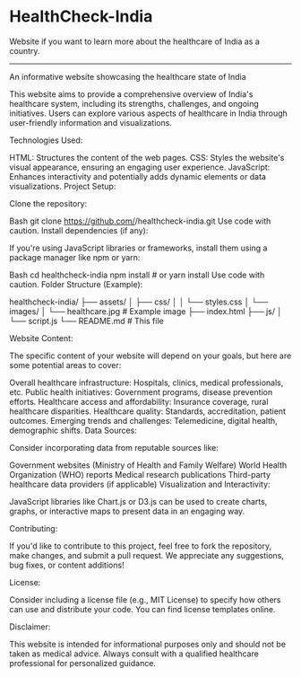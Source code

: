 # HealthCheck-India
Website if you want to learn more about the healthcare of India as a country.

_______________________________________________________________________________________________________________________________________________________________________________________________________________________________________________________________________________

An informative website showcasing the healthcare state of India

This website aims to provide a comprehensive overview of India's healthcare system, including its strengths, challenges, and ongoing initiatives. Users can explore various aspects of healthcare in India through user-friendly information and visualizations.

Technologies Used:

HTML: Structures the content of the web pages.
CSS: Styles the website's visual appearance, ensuring an engaging user experience.
JavaScript: Enhances interactivity and potentially adds dynamic elements or data visualizations.
Project Setup:

Clone the repository:

Bash
git clone https://github.com/<your-username>/healthcheck-india.git
Use code with caution.
Install dependencies (if any):

If you're using JavaScript libraries or frameworks, install them using a package manager like npm or yarn:

Bash
cd healthcheck-india
npm install  # or yarn install
Use code with caution.
Folder Structure (Example):

healthcheck-india/
├── assets/
│   ├── css/
│   │   └── styles.css
│   └── images/
│       └── healthcare.jpg  # Example image
├── index.html
├── js/
│   └── script.js
└── README.md  # This file
                                            
Website Content:

The specific content of your website will depend on your goals, but here are some potential areas to cover:

Overall healthcare infrastructure: Hospitals, clinics, medical professionals, etc.
Public health initiatives: Government programs, disease prevention efforts.
Healthcare access and affordability: Insurance coverage, rural healthcare disparities.
Healthcare quality: Standards, accreditation, patient outcomes.
Emerging trends and challenges: Telemedicine, digital health, demographic shifts.
Data Sources:

Consider incorporating data from reputable sources like:

Government websites (Ministry of Health and Family Welfare)
World Health Organization (WHO) reports
Medical research publications
Third-party healthcare data providers (if applicable)
Visualization and Interactivity:

JavaScript libraries like Chart.js or D3.js can be used to create charts, graphs, or interactive maps to present data in an engaging way.

Contributing:

If you'd like to contribute to this project, feel free to fork the repository, make changes, and submit a pull request. We appreciate any suggestions, bug fixes, or content additions!

License:

Consider including a license file (e.g., MIT License) to specify how others can use and distribute your code. You can find license templates online.

Disclaimer:

This website is intended for informational purposes only and should not be taken as medical advice. Always consult with a qualified healthcare professional for personalized guidance.
